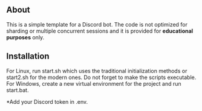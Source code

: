 ## About
This is a simple template for a Discord bot. The code is not optimized for sharding or multiple concurrent sessions and it is provided for **educational purposes** only.

## Installation
For Linux, run start.sh which uses the traditional initialization methods or start2.sh for the modern ones. Do not forget to make the scripts executable.
For Windows, create a new virtual environment for the project and run start.bat.

*Add your Discord token in .env.
